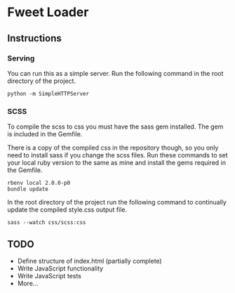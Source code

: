 Fweet Loader
============

Instructions
------------
### Serving

You can run this as a simple server. Run the following command in the root directory of the project.

    python -m SimpleHTTPServer


### SCSS

To compile the scss to css you must have the sass gem installed. The gem is included in the Gemfile.

There is a copy of the compiled css in the repository though, so you only need to install sass if you change the scss files. Run these commands to set your local ruby version to the same as mine and install the gems required in the Gemfile.

    rbenv local 2.0.0-p0
    bundle update

In the root directory of the project run the following command to continually update the compiled style.css output file.

    sass --watch css/scss:css


TODO
----
+ Define structure of index.html (partially complete)
+ Write JavaScript functionality
+ Write JavaScript tests
+ More...
